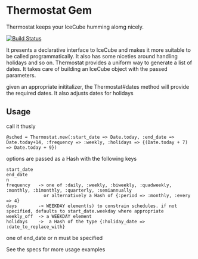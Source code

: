 # Thermostat Gem

Thermostat keeps your IceCube humming alomg nicely.

[![Build Status](https://secure.travis-ci.org/svs/thermostat.png)](http://travis-ci.org/svs/thermostat)

It presents a declarative interface to IceCube and makes it more suitable to be called programmatically. It also has some niceties around handling holidays and so on.
Thermostat provides a uniform way to generate a list of dates. It takes care of building an IceCube object with the passed parameters.
 
given an appropriate inititalizer, the Thermostat#dates method will provide the required dates. It also adjusts dates for holidays


## Usage

call it thusly

```
@sched = Thermostat.new(:start_date => Date.today, :end_date => Date.today+14, :frequency => :weekly, :holidays => {(Date.today + 7) => Date.today + 9})
```


options are passed as a Hash with the following keys

```
start_date
end_date
n
frequency   -> one of :daily, :weekly, :biweekly, :quadweekly, :monthly, :bimonthly, :quarterly, :semiannually 
              or alternatively a Hash of {:period => :monthly, :every => 4}
days        -> WEEKDAY element(s) to constrain schedules. if not specified, defaults to start_date.weekday where appropriate
weekly_off  -> a WEEKDAY element
holidays    ->  a Hash of the type {:holiday_date => :date_to_replace_with}
```

one of end_date or n must be specified

See the specs for more usage examples



